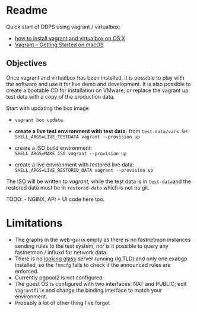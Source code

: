 
# Readme

Quick start of DDPS using vagrant / virtualbox:

  - [how to install vagrant and virtualbox on OS X](https://gist.github.com/rrgrs/9258511)
  - [Vagrant – Getting Started on macOS](https://coolestguidesontheplanet.com/vagrant-getting-started-on-macos/)

## Objectives

Once vagrant and virtualbox has been installed, it is possible to play with the
software and use it for live demo and development. It is also possible to
create a bootable CD for installation on VMware, or replace the vagrant up test
data with a copy of the production data.

Start with updating the box image

  - `vagrant box update`         

  - **create a live test environment with test data:** from `test-data/vars.SH`:          
    `SHELL_ARGS=LIVE_TESTDATA vagrant --provision up`
  - create a ISO build environment:           
    `SHELL_ARGS=MAKE_ISO vagrant --provision up`
  - create a live environment with restored live data:           
    `SHELL_ARGS=LIVE_RESTORED_DATA vagrant --provision up`

The ISO will be written to _vagrant_, while the test data is in `test-data`and
the restored data must be in `restored-data` which is not no git.
 
TODO:
    - NGINX, API + UI code here too.

# Limitations

  - The graphs in the web-gui is empty as there is no fastnetmon instances
    sending rules to the test system, nor is it possible to
    query any fastnetmon / influxd for network data.
  - There is no
    [looking glass](https://www.noction.com/blog/bgp-looking-glass-servers)
    server running (lg.TLD) and only one exabgp installed, so the `fnmcfg`
    fails to check if the announced rules are enforced.
  - Currently pgpool2 is not configured
  - The guest OS is configured with two interfaces: NAT and PUBLIC; edit `Vagrantfile`
    and change the binding interface to match your environment.
  - Probably a lot of other thing I've forgot

